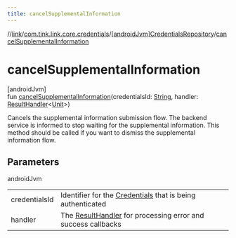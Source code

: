 ```yaml
---
title: cancelSupplementalInformation
---
```

//[link](../../../index.html)/[com.tink.link.core.credentials](../index.html)/[[androidJvm]CredentialsRepository](index.html)/[cancelSupplementalInformation](cancel-supplemental-information.html)



# cancelSupplementalInformation



[androidJvm]\
fun [cancelSupplementalInformation](cancel-supplemental-information.html)(credentialsId: [String](https://kotlinlang.org/api/latest/jvm/stdlib/kotlin/-string/index.html), handler: [ResultHandler](../../com.tink.service.handler/[android-jvm]-result-handler/index.html)&lt;[Unit](https://kotlinlang.org/api/latest/jvm/stdlib/kotlin/-unit/index.html)&gt;)



Cancels the supplemental information submission flow. The backend service is informed to stop waiting for the supplemental information. This method should be called if you want to dismiss the supplemental information flow.



## Parameters


androidJvm

| | |
|---|---|
| credentialsId | Identifier for the [Credentials](../../com.tink.model.credentials/[android-jvm]-credentials/index.html) that is being authenticated |
| handler | The [ResultHandler](../../com.tink.service.handler/[android-jvm]-result-handler/index.html) for processing error and success callbacks |




